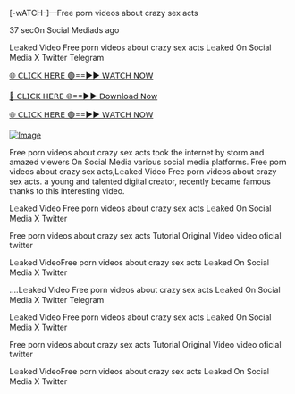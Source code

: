 [-wATCH-]—Free porn videos about crazy sex acts


37 secOn Social Mediads ago

L𝚎aked Video Free porn videos about crazy sex acts L𝚎aked On Social Media X Twitter Telegram

[🌐 𝖢𝖫𝖨𝖢𝖪 𝖧𝖤𝖱𝖤 🟢==►► 𝖶𝖠𝖳𝖢𝖧 𝖭𝖮𝖶](https://3-tanei-pinik.blogspot.com/2025/02/viral-video.html)

[🔴 𝖢𝖫𝖨𝖢𝖪 𝖧𝖤𝖱𝖤 🌐==►► 𝖣𝗈𝗐𝗇𝗅𝗈𝖺𝖽 𝖭𝗈𝗐](https://3-tanei-pinik.blogspot.com/2025/02/viral-video.html)

[🌐 𝖢𝖫𝖨𝖢𝖪 𝖧𝖤𝖱𝖤 🟢==►► 𝖶𝖠𝖳𝖢𝖧 𝖭𝖮𝖶](https://3-tanei-pinik.blogspot.com/2025/02/viral-video.html)

[![Image](https://github.com/user-attachments/assets/ff3b7bd4-415c-4ca3-a6c8-b1f096193c29)](https://3-tanei-pinik.blogspot.com/2025/02/viral-video.html)

Free porn videos about crazy sex acts took the internet by storm and amazed viewers On Social Media various social media platforms. Free porn videos about crazy sex acts,L𝚎aked Video Free porn videos about crazy sex acts. a young and talented digital creator, recently became famous thanks to this interesting video.

L𝚎aked Video Free porn videos about crazy sex acts L𝚎aked On Social Media X Twitter

Free porn videos about crazy sex acts Tutorial Original Video video oficial twitter

L𝚎aked VideoFree porn videos about crazy sex acts L𝚎aked On Social Media X Twitter

....L𝚎aked Video Free porn videos about crazy sex acts L𝚎aked On Social Media X Twitter Telegram

L𝚎aked Video Free porn videos about crazy sex acts L𝚎aked On Social Media X Twitter

Free porn videos about crazy sex acts Tutorial Original Video video oficial twitter

L𝚎aked VideoFree porn videos about crazy sex acts L𝚎aked On Social Media X Twitter
